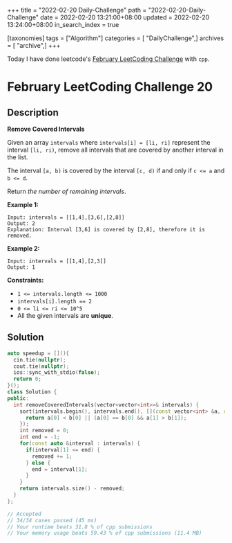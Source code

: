 +++
title = "2022-02-20 Daily-Challenge"
path = "2022-02-20-Daily-Challenge"
date = 2022-02-20 13:21:00+08:00
updated = 2022-02-20 13:24:00+08:00
in_search_index = true

[taxonomies]
tags = ["Algorithm"]
categories = [ "DailyChallenge",]
archives = [ "archive",]
+++

Today I have done leetcode's [February LeetCoding Challenge](https://leetcode.com/problems/remove-covered-intervals/) with `cpp`.

<!-- more -->

# February LeetCoding Challenge 20

## Description

**Remove Covered Intervals**

Given an array `intervals` where `intervals[i] = [li, ri]` represent the interval `[li, ri)`, remove all intervals that are covered by another interval in the list.

The interval `[a, b)` is covered by the interval `[c, d)` if and only if `c <= a` and `b <= d`.

Return *the number of remaining intervals*.

 

**Example 1:**

```
Input: intervals = [[1,4],[3,6],[2,8]]
Output: 2
Explanation: Interval [3,6] is covered by [2,8], therefore it is removed.
```

**Example 2:**

```
Input: intervals = [[1,4],[2,3]]
Output: 1
```

 

**Constraints:**

- `1 <= intervals.length <= 1000`
- `intervals[i].length == 2`
- `0 <= li <= ri <= 10^5`
- All the given intervals are **unique**.

## Solution

``` cpp
auto speedup = [](){
  cin.tie(nullptr);
  cout.tie(nullptr);
  ios::sync_with_stdio(false);
  return 0;
}();
class Solution {
public:
  int removeCoveredIntervals(vector<vector<int>>& intervals) {
    sort(intervals.begin(), intervals.end(), [](const vector<int> &a, const vector<int> &b) {
      return a[0] < b[0] || (a[0] == b[0] && a[1] > b[1]);
    });
    int removed = 0;
    int end = -1;
    for(const auto &interval : intervals) {
      if(interval[1] <= end) {
        removed += 1;
      } else {
        end = interval[1];
      }
    }
    return intervals.size() - removed;
  }
};

// Accepted
// 34/34 cases passed (45 ms)
// Your runtime beats 31.8 % of cpp submissions
// Your memory usage beats 59.43 % of cpp submissions (11.4 MB)
```
